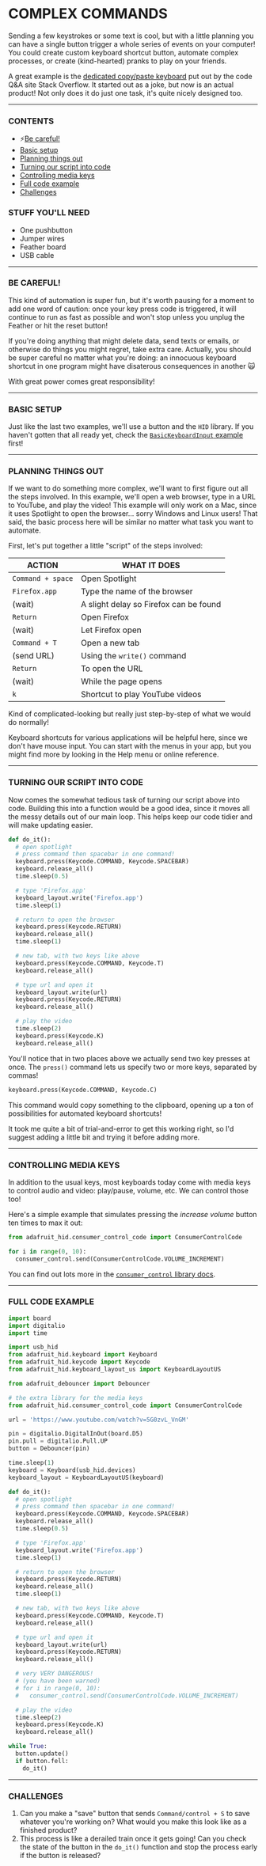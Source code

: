 # COMPLEX COMMANDS

Sending a few keystrokes or some text is cool, but with a little planning you can have a single button trigger a whole series of events on your computer! You could create custom keyboard shortcut button, automate complex processes, or create (kind-hearted) pranks to play on your friends.

A great example is the [dedicated copy/paste keyboard](https://www.theverge.com/22761188/stack-overflow-the-key-copy-paste-review-price-release-date-keyboard) put out by the code Q&A site Stack Overflow. It started out as a joke, but now is an actual product! Not only does it do just one task, it's quite nicely designed too.

***

### CONTENTS  

* ⚡[Be careful!](#be-careful)  
* [Basic setup](#basic-setup)  
* [Planning things out](#planning-things-out)  
* [Turning our script into code](#turning-our-script-into-code)  
* [Controlling media keys](#controlling-media-keys)  
* [Full code example](#full-code-example)  
* [Challenges](#challenges)  

### STUFF YOU'LL NEED  

* One pushbutton  
* Jumper wires  
* Feather board  
* USB cable  

***

### BE CAREFUL!  
This kind of automation is super fun, but it's worth pausing for a moment to add one word of caution: once your key press code is triggered, it will continue to run as fast as possible and won't stop unless you unplug the Feather or hit the reset button!

If you're doing anything that might delete data, send texts or emails, or otherwise do things you might regret, take extra care. Actually, you should be super careful no matter what you're doing: an innocuous keyboard shortcut in one program might have disaterous consequences in another 🙀

With great power comes great responsibility!

***

### BASIC SETUP  
Just like the last two examples, we'll use a button and the `HID` library. If you haven't gotten that all ready yet, check the [`BasicKeyboardInput` example](05-BasicKeyboardInput.md) first!

***

### PLANNING THINGS OUT  
If we want to do something more complex, we'll want to first figure out all the steps involved. In this example, we'll open a web browser, type in a URL to YouTube, and play the video! This example will only work on a Mac, since it uses Spotlight to open the browser... sorry Windows and Linux users! That said, the basic process here will be similar no matter what task you want to automate.

First, let's put together a little "script" of the steps involved:

| ACTION            | WHAT IT DOES |
| ------------------| ----------- |
| `Command + space` | Open Spotlight |
| `Firefox.app`     | Type the name of the browser |
| (wait)            | A slight delay so Firefox can be found |
| `Return`          | Open Firefox |
| (wait)            | Let Firefox open |
| `Command + T`     | Open a new tab |
| (send URL)        | Using the `write()` command |
| `Return`          | To open the URL |
| (wait)            | While the page opens |
| `k`               | Shortcut to play YouTube videos |

Kind of complicated-looking but really just step-by-step of what we would do normally! 

Keyboard shortcuts for various applications will be helpful here, since we don't have mouse input. You can start with the menus in your app, but you might find more by looking in the Help menu or online reference.

***

### TURNING OUR SCRIPT INTO CODE  
Now comes the somewhat tedious task of turning our script above into code. Building this into a function would be a good idea, since it moves all the messy details out of our main loop. This helps keep our code tidier and will make updating easier.

```python
def do_it():
  # open spotlight
  # press command then spacebar in one command!
  keyboard.press(Keycode.COMMAND, Keycode.SPACEBAR)
  keyboard.release_all()
  time.sleep(0.5)

  # type 'Firefox.app'
  keyboard_layout.write('Firefox.app')
  time.sleep(1)

  # return to open the browser
  keyboard.press(Keycode.RETURN)
  keyboard.release_all()
  time.sleep(1)

  # new tab, with two keys like above
  keyboard.press(Keycode.COMMAND, Keycode.T)
  keyboard.release_all()

  # type url and open it
  keyboard_layout.write(url)
  keyboard.press(Keycode.RETURN)
  keyboard.release_all()

  # play the video
  time.sleep(2)
  keyboard.press(Keycode.K)
  keyboard.release_all()
```

You'll notice that in two places above we actually send two key presses at once. The `press()` command lets us specify two or more keys, separated by commas!

```python
keyboard.press(Keycode.COMMAND, Keycode.C)
```

This command would copy something to the clipboard, opening up a ton of possibilities for automated keyboard shortcuts!

It took me quite a bit of trial-and-error to get this working right, so I'd suggest adding a little bit and trying it before adding more.

***

### CONTROLLING MEDIA KEYS  
In addition to the usual keys, most keyboards today come with media keys to control audio and video: play/pause, volume, etc. We can control those too!

Here's a simple example that simulates pressing the *increase volume* button ten times to max it out:

```python
from adafruit_hid.consumer_control_code import ConsumerControlCode

for i in range(0, 10):
  consumer_control.send(ConsumerControlCode.VOLUME_INCREMENT)
```

You can find out lots more in the [`consumer_control` library docs](https://circuitpython.readthedocs.io/projects/hid/en/latest/api.html#adafruit-hid-consumer-control-consumercontrol).

***

### FULL CODE EXAMPLE

```python
import board
import digitalio
import time

import usb_hid
from adafruit_hid.keyboard import Keyboard
from adafruit_hid.keycode import Keycode
from adafruit_hid.keyboard_layout_us import KeyboardLayoutUS

from adafruit_debouncer import Debouncer

# the extra library for the media keys
from adafruit_hid.consumer_control_code import ConsumerControlCode

url = 'https://www.youtube.com/watch?v=5G0zvL_VnGM'

pin = digitalio.DigitalInOut(board.D5)
pin.pull = digitalio.Pull.UP
button = Debouncer(pin)

time.sleep(1)
keyboard = Keyboard(usb_hid.devices)
keyboard_layout = KeyboardLayoutUS(keyboard)

def do_it():
  # open spotlight
  # press command then spacebar in one command!
  keyboard.press(Keycode.COMMAND, Keycode.SPACEBAR)
  keyboard.release_all()
  time.sleep(0.5)

  # type 'Firefox.app'
  keyboard_layout.write('Firefox.app')
  time.sleep(1)

  # return to open the browser
  keyboard.press(Keycode.RETURN)
  keyboard.release_all()
  time.sleep(1)

  # new tab, with two keys like above
  keyboard.press(Keycode.COMMAND, Keycode.T)
  keyboard.release_all()

  # type url and open it
  keyboard_layout.write(url)
  keyboard.press(Keycode.RETURN)
  keyboard.release_all()

  # very VERY DANGEROUS!
  # (you have been warned)
  # for i in range(0, 10):
  #   consumer_control.send(ConsumerControlCode.VOLUME_INCREMENT)

  # play the video
  time.sleep(2)
  keyboard.press(Keycode.K)
  keyboard.release_all()

while True:
  button.update()
  if button.fell:
    do_it()
```

***

### CHALLENGES  

1. Can you make a "save" button that sends `Command/control + S` to save whatever you're working on? What would you make this look like as a finished product?  
2. This process is like a derailed train once it gets going! Can you check the state of the button in the `do_it()` function and stop the process early if the button is released?  

